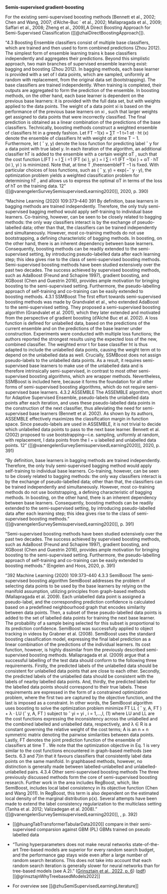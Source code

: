 
**Semis-supervised gradient-boosting**


For the existing semi-supervised boosting methods [Bennett et al., 2002; Chen and Wang, 2007; d’Alche-Buc ´ et al., 2002; Mallapragada et al., 2009; Saffari et al., 2008; Zheng et al., 2009],A Direct Boosting Approach for Semi-Supervised Classification ([[@zhaiDirectBoostingApproach]]).

“4.3 Boosting Ensemble classifiers consist of multiple base classifiers, which are trained and then used to form combined predictions (Zhou 2012). The simplest form of ensemble learning trains k base classifiers independently and aggregates their predictions. Beyond this simplistic approach, two main branches of supervised ensemble learning exist: bagging and boosting (Zhou 2012). In bagging methods, each base learner is provided with a set of l data points, which are sampled, uniformly at random with replacement, from the original data set (bootstrapping). The base classifiers are trained independently. When training is completed, their outputs are aggregated to form the prediction of the ensemble. In boosting methods, on the other hand, each base learner is dependent on the previous base learners: it is provided with the full data set, but with weights applied to the data points. The weight of a data point xi is based on the performance of the previous base learners on xi , such that larger weights get assigned to data points that were incorrectly classified. The final prediction is obtained as a linear combination of the predictions of the base classifiers. Technically, boosting methods construct a weighted ensemble of classifiers ht in a greedy fashion. Let FT −1(x) = ∑T −1 t=1 αt · ht (x) denote the ensemble of classifiers ht with weight αt at time T − 1. Furthermore, let ( ˆ y, y) denote the loss function for predicting label ˆ y for a data point with true label y. In each iteration of the algorithm, an additional classifier hT is added to the ensemble with a certain weight αT , such that the cost function L(FT ) = l ∑ i =1 (FT (xi ), yi ) = l ∑ i =1 (FT −1(xi ) + αT · hT (xi ), yi ) is minimized. Note that, at time T ,theensembleFT −1 is fixed. With particular choices of loss functions, such as ( ˆ y, y) = exp(−ˆ y · y), the optimization problem yields a weighted classification problem for determining hT , and allows us to express the optimal αT in terms of the loss of hT on the training data. 12” ([[@vanengelenSurveySemisupervisedLearning2020]], 2020, p. 390)

“Machine Learning (2020) 109:373–440 391 By definition, base learners in bagging methods are trained independently. Therefore, the only truly semi-supervised bagging method would apply self-training to individual base learners. Co-training, however, can be seen to be closely related to bagging methods: the only way classifiers interact is by the exchange of pseudo-labelled data; other than that, the classifiers can be trained independently and simultaneously. However, most co-training methods do not use bootstrapping, a defining characteristic of bagging methods. In boosting, on the other hand, there is an inherent dependency between base learners. Consequently, boosting methods can be readily extended to the semi-supervised setting, by introducing pseudo-labelled data after each learning step; this idea gives rise to the class of semi-supervised boosting methods. Semi-supervised boosting methods have been studied extensively over the past two decades. The success achieved by supervised boosting methods, such as AdaBoost (Freund and Schapire 1997), gradient boosting, and XGBoost (Chen and Guestrin 2016), provides ample motivation for bringing boosting to the semi-supervised setting. Furthermore, the pseudo-labelling approach of self-training and co-training can be easily extended to boosting methods. 4.3.1 SSMBoost The first effort towards semi-supervised boosting methods was made by Grandvalet et al., who extended AdaBoost to the semi-supervised setting. They proposed a semi-supervised boosting algorithm (Grandvalet et al. 2001), which they later extended and motivated from the perspective of gradient boosting (d’Alché Buc et al. 2002). A loss function is defined for unlabelled data, based on the predictions of the current ensemble and on the predictions of the base learner under construction. Experiments were conducted with multiple loss functions; the authors reported the strongest results using the expected loss of the new, combined classifier. The weighted error t for base classifier ht is thus adapted to include the unlabelled data points, causing the weight term αt to depend on the unlabelled data as well. Crucially, SSMBoost does not assign pseudo-labels to the unlabelled data points. As a result, it requires semi-supervised base learners to make use of the unlabelled data and is therefore intrinsically semi-supervised, in contrast to most other semi-supervised boosting algorithms, which are wrapper methods. Nevertheless, SSMBoost is included here, because it forms the foundation for all other forms of semi-supervised boosting algorithms, which do not require semi-supervised base learners. 4.3.2 ASSEMBLE The ASSEMBLE algorithm, short for Adaptive Supervised Ensemble, pseudo-labels the unlabelled data points after each iteration, and uses these pseudo-labelled data points in the construction of the next classifier, thus alleviating the need for semi-supervised base learners (Bennett et al. 2002). As shown by its authors, ASSEMBLE effectively maximizes the classification margin in function space. Since pseudo-labels are used in ASSEMBLE, it is not trivial to decide which unlabelled data points to pass to the next base learner. Bennett et al. (2002) proposed to use bootstrapping—i.e. sampling, uniformly at random, with replacement, l data points from the l + u labelled and unlabelled data points. 12” ([[@vanengelenSurveySemisupervisedLearning2020]], 2020, p. 391)

“By definition, base learners in bagging methods are trained independently. Therefore, the only truly semi-supervised bagging method would apply self-training to individual base learners. Co-training, however, can be seen to be closely related to bagging methods: the only way classifiers interact is by the exchange of pseudo-labelled data; other than that, the classifiers can be trained independently and simultaneously. However, most co-training methods do not use bootstrapping, a defining characteristic of bagging methods. In boosting, on the other hand, there is an inherent dependency between base learners. Consequently, boosting methods can be readily extended to the semi-supervised setting, by introducing pseudo-labelled data after each learning step; this idea gives rise to the class of semi-supervised boosting methods.” ([[@vanengelenSurveySemisupervisedLearning2020]],  p. 391)

“Semi-supervised boosting methods have been studied extensively over the past two decades. The success achieved by supervised boosting methods, such as AdaBoost (Freund and Schapire 1997), gradient boosting, and XGBoost (Chen and Guestrin 2016), provides ample motivation for bringing boosting to the semi-supervised setting. Furthermore, the pseudo-labelling approach of self-training and co-training can be easily extended to boosting methods.” (Engelen and Hoos, 2020, p. 391)

“392 Machine Learning (2020) 109:373–440 4.3.3 SemiBoost The semi-supervised boosting algorithm SemiBoost addresses the problem of selecting data points to be used by the base learners by relying on the manifold assumption, utilizing principles from graph-based methods (Mallapragada et al. 2009). Each unlabelled data point is assigned a pseudo-label, and the corresponding prediction confidence is calculated based on a predefined neighbourhood graph that encodes similarity between data points. Then, a subset of these pseudo-labelled data points is added to the set of labelled data points for training the next base learner. The probability of a sample being selected for this subset is proportional to its prediction confidence. SemiBoost was successfully applied to object tracking in videos by Grabner et al. (2008). SemiBoost uses the standard boosting classification model, expressing the final label prediction as a linear combination of the predictions of the individual learners. Its cost function, however, is highly dissimilar from the previously described semi-supervised boosting methods. Mallapragada et al. (2009) argue that a successful labelling of the test data should conform to the following three requirements. Firstly, the predicted labels of the unlabelled data should be consistent for unlabelled data points that are close to each other. Secondly, the predicted labels of the unlabelled data should be consistent with the labels of nearby labelled data points. And, thirdly, the predicted labels for the labelled data points should correspond to their true labels. These requirements are expressed in the form of a constrained optimization problem, where the first two are captured by the objective function, and the last is imposed as a constraint. In other words, the SemiBoost algorithm uses boosting to solve the optimization problem minimize FT LL ( ˆ y, A, FT ) + λ · LU (ˆ y, A, FT ) subject to ˆ yi = yi , i = 1,...,l, (1) where LU and LL are the cost functions expressing the inconsistency across the unlabelled and the combined labelled and unlabelled data, respectively, and λ ∈ R is a constant governing the relative weight of the cost terms; A is an n × n symmetric matrix denoting the pairwise similarities between data points. Lastly, FT denotes the joint prediction function of the ensemble of classifiers at time T . We note that the optimization objective in Eq. 1 is very similar to the cost functions encountered in graph-based methods (see Sects. 6.3 and 7)in that it favours classifiers that consistently label data points on the same manifold. In graphbased methods, however, no distinction is generally made between labelled-unlabelled and unlabelled-unlabelled pairs. 4.3.4 Other semi-supervised boosting methods The three previously discussed methods form the core of semi-supervised boosting research. Further work in the area includes RegBoost, which, like SemiBoost, includes local label consistency in its objective function (Chen and Wang 2011). In RegBoost, this term is also dependent on the estimated local density of the marginal distribution p(x). Several attempts have been made to extend the label consistency regularization to the multiclass setting (Tanha et al. 2012; Valizadegan et al. 2008).” ([[@vanengelenSurveySemisupervisedLearning2020]], , p. 392)

- [[@huangTabTransformerTabularData2020]] compare in their semi-supervised comparsion against GBM (PL) GBMs trained on pseudo labelled data

- “Tuning hyperparameters does not make neural networks state-of-the-art Tree-based models are superior for every random search budget, and the performance gap stays wide even after a large number of random search iterations. This does not take into account that each random search iteration is generally slower for neural networks than for tree-based models (see A.2).” ([Grinsztajn et al., 2022, p. 6](zotero://select/library/items/G3KP2Z9W)) ([pdf](zotero://open-pdf/library/items/A3KU4A43?page=6&annotation=K2FYJND8)) [[@grinsztajnWhyTreebasedModels2022]]
- For overview see [[@zhuSemiSupervisedLearningLiterature]]
